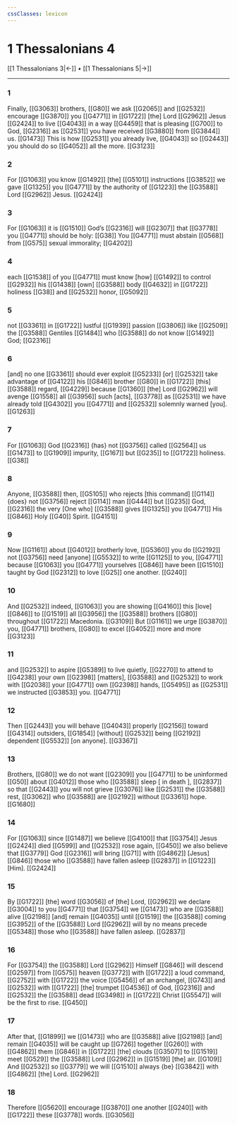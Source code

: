```yaml
---
cssClasses: lexicon
---
```


# 1 Thessalonians 4

[[1 Thessalonians 3|←]] • [[1 Thessalonians 5|→]]

---

### 1
Finally, [[G3063]] brothers, [[G80]] we ask [[G2065]] and [[G2532]] encourage [[G3870]] you [[G4771]] in [[G1722]] [the] Lord [[G2962]] Jesus [[G2424]] to live [[G4043]] in a way [[G4459]] that is pleasing [[G700]] to God, [[G2316]] as [[G2531]] you have received [[G3880]] from [[G3844]] us. [[G1473]] This is how [[G2531]] you already live, [[G4043]] so [[G2443]] you should do so [[G4052]] all the more. [[G3123]]

### 2
For [[G1063]] you know [[G1492]] [the] [[G5101]] instructions [[G3852]] we gave [[G1325]] you [[G4771]] by the authority of [[G1223]] the [[G3588]] Lord [[G2962]] Jesus. [[G2424]]

### 3
For [[G1063]] it is [[G1510]] God’s [[G2316]] will [[G2307]] that [[G3778]] you [[G4771]] should be holy: [[G38]] You [[G4771]] must abstain [[G568]] from [[G575]] sexual immorality; [[G4202]]

### 4
each [[G1538]] of you [[G4771]] must know [how] [[G1492]] to control [[G2932]] his [[G1438]] [own] [[G3588]] body [[G4632]] in [[G1722]] holiness [[G38]] and [[G2532]] honor, [[G5092]]

### 5
not [[G3361]] in [[G1722]] lustful [[G1939]] passion [[G3806]] like [[G2509]] the [[G3588]] Gentiles [[G1484]] who [[G3588]] do not know [[G1492]] God; [[G2316]]

### 6
[and] no one [[G3361]] should ever exploit [[G5233]] [or] [[G2532]] take advantage of [[G4122]] his [[G846]] brother [[G80]] in [[G1722]] [this] [[G3588]] regard, [[G4229]] because [[G1360]] [the] Lord [[G2962]] will avenge [[G1558]] all [[G3956]] such [acts], [[G3778]] as [[G2531]] we have already told [[G4302]] you [[G4771]] and [[G2532]] solemnly warned [you]. [[G1263]]

### 7
For [[G1063]] God [[G2316]] {has} not [[G3756]] called [[G2564]] us [[G1473]] to [[G1909]] impurity, [[G167]] but [[G235]] to [[G1722]] holiness. [[G38]]

### 8
Anyone, [[G3588]] then, [[G5105]] who rejects [this command] [[G114]] {does} not [[G3756]] reject [[G114]] man [[G444]] but [[G235]] God, [[G2316]] the very [One who] [[G3588]] gives [[G1325]] you [[G4771]] His [[G846]] Holy [[G40]] Spirit. [[G4151]]

### 9
Now [[G1161]] about [[G4012]] brotherly love, [[G5360]] you do [[G2192]] not [[G3756]] need [anyone] [[G5532]] to write [[G1125]] to you, [[G4771]] because [[G1063]] you [[G4771]] yourselves [[G846]] have been [[G1510]] taught by God [[G2312]] to love [[G25]] one another. [[G240]]

### 10
And [[G2532]] indeed, [[G1063]] you are showing [[G4160]] this [love] [[G846]] to [[G1519]] all [[G3956]] the [[G3588]] brothers [[G80]] throughout [[G1722]] Macedonia. [[G3109]] But [[G1161]] we urge [[G3870]] you, [[G4771]] brothers, [[G80]] to excel [[G4052]] more and more [[G3123]]

### 11
and [[G2532]] to aspire [[G5389]] to live quietly, [[G2270]] to attend to [[G4238]] your own [[G2398]] [matters], [[G3588]] and [[G2532]] to work with [[G2038]] your [[G4771]] own [[G2398]] hands, [[G5495]] as [[G2531]] we instructed [[G3853]] you. [[G4771]]

### 12
Then [[G2443]] you will behave [[G4043]] properly [[G2156]] toward [[G4314]] outsiders, [[G1854]] [without] [[G2532]] being [[G2192]] dependent [[G5532]] [on anyone]. [[G3367]]

### 13
Brothers, [[G80]] we do not want [[G2309]] you [[G4771]] to be uninformed [[G50]] about [[G4012]] those who [[G3588]] sleep [ in death ], [[G2837]] so that [[G2443]] you will not grieve [[G3076]] like [[G2531]] the [[G3588]] rest, [[G3062]] who [[G3588]] are [[G2192]] without [[G3361]] hope. [[G1680]]

### 14
For [[G1063]] since [[G1487]] we believe [[G4100]] that [[G3754]] Jesus [[G2424]] died [[G599]] and [[G2532]] rose again, [[G450]] we also believe that [[G3779]] God [[G2316]] will bring [[G71]] with [[G4862]] [Jesus] [[G846]] those who [[G3588]] have fallen asleep [[G2837]] in [[G1223]] [Him]. [[G2424]]

### 15
By [[G1722]] [the] word [[G3056]] of [the] Lord, [[G2962]] we declare [[G3004]] to you [[G4771]] that [[G3754]] we [[G1473]] who are [[G3588]] alive [[G2198]] [and] remain [[G4035]] until [[G1519]] the [[G3588]] coming [[G3952]] of the [[G3588]] Lord [[G2962]] will by no means precede [[G5348]] those who [[G3588]] have fallen asleep. [[G2837]]

### 16
For [[G3754]] the [[G3588]] Lord [[G2962]] Himself [[G846]] will descend [[G2597]] from [[G575]] heaven [[G3772]] with [[G1722]] a loud command, [[G2752]] with [[G1722]] the voice [[G5456]] of an archangel, [[G743]] and [[G2532]] with [[G1722]] [the] trumpet [[G4536]] of God, [[G2316]] and [[G2532]] the [[G3588]] dead [[G3498]] in [[G1722]] Christ [[G5547]] will be the first to rise. [[G450]]

### 17
After that, [[G1899]] we [[G1473]] who are [[G3588]] alive [[G2198]] [and] remain [[G4035]] will be caught up [[G726]] together [[G260]] with [[G4862]] them [[G846]] in [[G1722]] [the] clouds [[G3507]] to [[G1519]] meet [[G529]] the [[G3588]] Lord [[G2962]] in [[G1519]] [the] air. [[G109]] And [[G2532]] so [[G3779]] we will [[G1510]] always {be} [[G3842]] with [[G4862]] [the] Lord. [[G2962]]

### 18
Therefore [[G5620]] encourage [[G3870]] one another [[G240]] with [[G1722]] these [[G3778]] words. [[G3056]]

